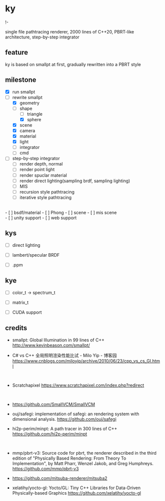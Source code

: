 # ky

!- [ ]()

single file pathtracing renderer, 2000 lines of C++20, PBRT-like architecture, step-by-step integrator



## feature

ky is based on smallpt at first, gradually rewritten into a PBRT style



## milestone

- [x] run smallpt
- [ ] rewrite smallpt
  - [x] geometry
  - [ ] shape
    - [ ] triangle
    - [x] sphere
  - [x] scene
  - [x] camera
  - [x] material
  - [x] light
  - [ ] integrator
  - [ ] cmd
- [ ] step-by-step integrator 
  - [ ] render depth, normal
  - [ ] render point light
  - [ ] render spuclar material
  - [ ] render direct lighting(sampling brdf, sampling lighting)
  - [ ] MIS
  - [ ] recursion style pathtracing
  - [ ] iterative style pathtracing
<br>
- [ ] bsdf/material
  - [ ] Phong
- [ ] scene
  - [ ] mis scene
<br>
- [ ] unity support
- [ ] web support



## kys

- [ ] direct lighting
- [ ] lambert/specular BRDF
- [ ] .ppm



## kye

- [ ] color_t -> spectrum_t
- [ ] matrix_t
- [ ] CUDA support



## credits

* smallpt: Global Illumination in 99 lines of C++ http://www.kevinbeason.com/smallpt/

* C# vs C++ 全局照明渲染性能比试 - Milo Yip - 博客园 https://www.cnblogs.com/miloyip/archive/2010/06/23/cpp_vs_cs_GI.html

<br>

* Scratchapixel https://www.scratchapixel.com/index.php?redirect

<br>

* https://github.com/SmallVCM/SmallVCM

* ouj/safegi: implementation of safegi: an rendering system with dimensional analysis. https://github.com/ouj/safegi

* hi2p-perim/minpt: A path tracer in 300 lines of C++ https://github.com/hi2p-perim/minpt

<br>

* mmp/pbrt-v3: Source code for pbrt, the renderer described in the third edition of "Physically Based Rendering: From Theory To Implementation", by Matt Pharr, Wenzel Jakob, and Greg Humphreys. https://github.com/mmp/pbrt-v3

* https://github.com/mitsuba-renderer/mitsuba2

* xelatihy/yocto-gl: Yocto/GL: Tiny C++ Libraries for Data-Driven Physically-based Graphics https://github.com/xelatihy/yocto-gl


